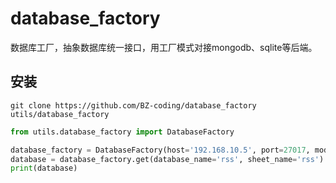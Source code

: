 # database_factory

数据库工厂，抽象数据库统一接口，用工厂模式对接mongodb、sqlite等后端。

## 安装

```shell
git clone https://github.com/BZ-coding/database_factory utils/database_factory
```

```python
from utils.database_factory import DatabaseFactory

database_factory = DatabaseFactory(host='192.168.10.5', port=27017, model='pymongo')
database = database_factory.get(database_name='rss', sheet_name='rss')
print(database)
```

